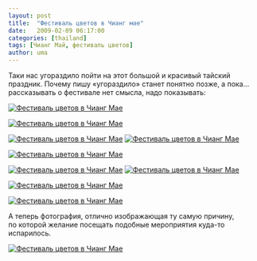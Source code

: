 ```yaml
---
layout: post
title:  "Фестиваль цветов в Чианг мае"
date:   2009-02-09 06:17:00
categories: [thailand]
tags: [Чианг Май, фестиваль цветов]
author: uma
---
```


Таки нас угораздило пойти на этот большой и красивый тайский праздник. Почему пишу «угораздило» станет понятно позже, а пока... рассказывать о фестивале нет смысла, надо показывать:

[![Фестиваль цветов в Чианг Мае][1]][2]

[![Фестиваль цветов в Чианг Мае][3]][4]

[![Фестиваль цветов в Чианг Мае][5]][6] [![Фестиваль цветов в Чианг Мае][7]][8]

[![Фестиваль цветов в Чианг Мае][9]][10]

[![Фестиваль цветов в Чианг Мае][11]][12] [![Фестиваль цветов в Чианг Мае][13]][14]

[![Фестиваль цветов в Чианг Мае][15]][16]

[![Фестиваль цветов в Чианг Мае][17]][18]

А теперь фотография, отлично изображающая ту самую причину, по которой желание посещать подобные мероприятия куда-то испарилось.

[![Фестиваль цветов в Чианг Мае][19]][20]


[1]: /festival-cvetov-v-chiang-mae/flower-festival-5-thumb.jpg "Фестиваль цветов в Чианг Мае"
[2]: /festival-cvetov-v-chiang-mae/flower-festival-5.jpg
[3]: /festival-cvetov-v-chiang-mae/flower-festival-6-thumb.jpg "Фестиваль цветов в Чианг Мае"
[4]: /festival-cvetov-v-chiang-mae/flower-festival-6.jpg
[5]: /festival-cvetov-v-chiang-mae/flower-festival-9-thumb.jpg "Фестиваль цветов в Чианг Мае"
[6]: /festival-cvetov-v-chiang-mae/flower-festival-9.jpg
[7]: /festival-cvetov-v-chiang-mae/flower-festival-7-thumb.jpg "Фестиваль цветов в Чианг Мае"
[8]: /festival-cvetov-v-chiang-mae/flower-festival-7.jpg
[9]: /festival-cvetov-v-chiang-mae/flower-festival-2-thumb.jpg "Фестиваль цветов в Чианг Мае"
[10]: /festival-cvetov-v-chiang-mae/flower-festival-2.jpg
[11]: /festival-cvetov-v-chiang-mae/flower-festival-8-thumb.jpg "Фестиваль цветов в Чианг Мае"
[12]: /festival-cvetov-v-chiang-mae/flower-festival-8.jpg
[13]: /festival-cvetov-v-chiang-mae/flower-festival-10-thumb.jpg "Фестиваль цветов в Чианг Мае"
[14]: /festival-cvetov-v-chiang-mae/flower-festival-10.jpg
[15]: /festival-cvetov-v-chiang-mae/flower-festival-3-thumb.jpg "Фестиваль цветов в Чианг Мае"
[16]: /festival-cvetov-v-chiang-mae/flower-festival-3.jpg
[17]: /festival-cvetov-v-chiang-mae/flower-festival-4-thumb.jpg "Фестиваль цветов в Чианг Мае"
[18]: /festival-cvetov-v-chiang-mae/flower-festival-4.jpg
[19]: /festival-cvetov-v-chiang-mae/flower-festival-11-thumb.jpg "Фестиваль цветов в Чианг Мае"
[20]: /festival-cvetov-v-chiang-mae/flower-festival-11.jpg
